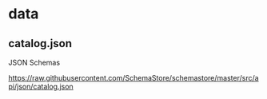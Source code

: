 # data

## catalog.json

JSON Schemas

https://raw.githubusercontent.com/SchemaStore/schemastore/master/src/api/json/catalog.json
